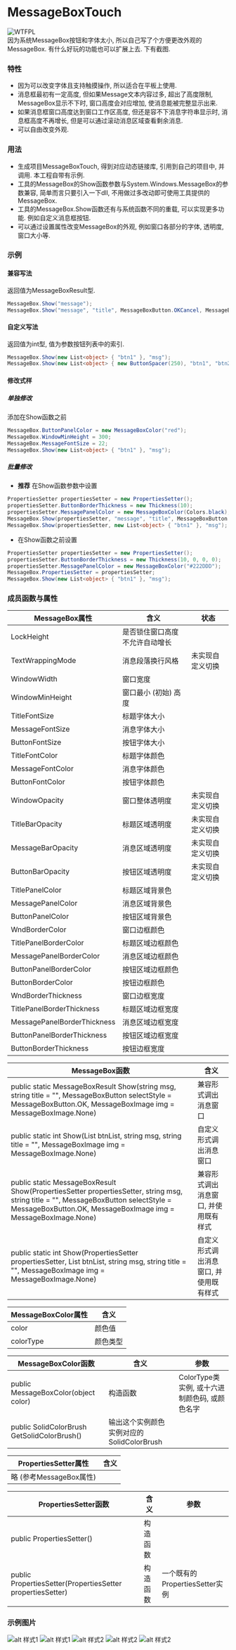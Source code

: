 # MessageBoxTouch
 ![WTFPL](http://www.wtfpl.net/wp-content/uploads/2012/12/wtfpl-badge-1.png)<br />
 因为系统MessageBox按钮和字体太小, 所以自己写了个方便更改外观的MessageBox. 有什么好玩的功能也可以扩展上去. 下有截图. <br />
### 特性
- 因为可以改变字体且支持触摸操作, 所以适合在平板上使用. 
- 消息框最初有一定高度, 但如果Message文本内容过多, 超出了高度限制, MessageBox显示不下时, 窗口高度会对应增加, 使消息能被完整显示出来. 
- 如果消息框窗口高度达到窗口工作区高度, 但还是容不下消息字符串显示时, 消息框高度不再增长, 但是可以通过滚动消息区域查看剩余消息. 
- 可以自由改变外观. 
### 用法
- 生成项目MessageBoxTouch, 得到对应动态链接库, 引用到自己的项目中, 并调用. 本工程自带有示例. 
- 工具的MessageBox的Show函数参数与System.Windows.MessageBox的参数兼容, 简单而言只要引入一下dll, 不用做过多改动即可使用工具提供的MessageBox. 
- 工具的MessageBox.Show函数还有与系统函数不同的重载, 可以实现更多功能. 例如自定义消息框按钮. 
- 可以通过设置属性改变MessageBox的外观, 例如窗口各部分的字体, 透明度, 窗口大小等. 
### 示例
#### 兼容写法
返回值为MessageBoxResult型. 
```csharp
MessageBox.Show("message");
MessageBox.Show("message", "title", MessageBoxButton.OKCancel, MessageBoxImage.Question);
```
#### 自定义写法
返回值为int型, 值为参数按钮列表中的索引. 
```csharp
MessageBox.Show(new List<object> { "btn1" }, "msg");
MessageBox.Show(new List<object> { new ButtonSpacer(250), "btn1", "btn2", "btn3", "btn4", "btn5", new ButtonSpacer(30) }, "msg", "title", MessageBoxImage.Asterisk);
```
#### 修改式样
##### 单独修改
添加在Show函数之前
```csharp
MessageBox.ButtonPanelColor = new MessageBoxColor("red");
MessageBox.WindowMinHeight = 300;
MessageBox.MessageFontSize = 22;
MessageBox.Show(new List<object> { "btn1" }, "msg");
```
##### 批量修改
- **推荐** 在Show函数参数中设置
```csharp
PropertiesSetter propertiesSetter = new PropertiesSetter();
propertiesSetter.ButtonBorderThickness = new Thickness(10);
propertiesSetter.MessagePanelColor = new MessageBoxColor(Colors.black);
MessageBox.Show(propertiesSetter, "message", "title", MessageBoxButton.OKCancel, MessageBoxImage.Question);
MessageBox.Show(propertiesSetter, new List<object> { "btn1" }, "msg");
```
- 在Show函数之前设置
```csharp
PropertiesSetter propertiesSetter = new PropertiesSetter();
propertiesSetter.ButtonBorderThickness = new Thickness(10, 0, 0, 0);
propertiesSetter.MessagePanelColor = new MessageBoxColor("#222DDD");
MessageBox.PropertiesSetter = propertiesSetter;
MessageBox.Show(new List<object> { "btn1" }, "msg");
```
### 成员函数与属性
|MessageBox属性|含义|状态|
|----|----|----|
|LockHeight|是否锁住窗口高度不允许自动增长||
|TextWrappingMode|消息段落换行风格|未实现自定义切换|
|WindowWidth|窗口宽度||
|WindowMinHeight|窗口最小 (初始) 高度||
|TitleFontSize|标题字体大小||
|MessageFontSize|消息字体大小||
|ButtonFontSize|按钮字体大小||
|TitleFontColor|标题字体颜色||
|MessageFontColor|消息字体颜色||
|ButtonFontColor|按钮字体颜色||
|WindowOpacity|窗口整体透明度|未实现自定义切换|
|TitleBarOpacity|标题区域透明度|未实现自定义切换|
|MessageBarOpacity|消息区域透明度|未实现自定义切换|
|ButtonBarOpacity|按钮区域透明度|未实现自定义切换|
|TitlePanelColor|标题区域背景色||
|MessagePanelColor|消息区域背景色||
|ButtonPanelColor|按钮区域背景色||
|WndBorderColor|窗口边框颜色||
|TitlePanelBorderColor|标题区域边框颜色||
|MessagePanelBorderColor|消息区域边框颜色||
|ButtonPanelBorderColor|按钮区域边框颜色||
|ButtonBorderColor|按钮边框颜色||
|WndBorderThickness|窗口边框宽度||
|TitlePanelBorderThickness|标题区域边框宽度||
|MessagePanelBorderThickness|消息区域边框宽度||
|ButtonPanelBorderThickness|按钮区域边框宽度||
|ButtonBorderThickness|按钮边框宽度||

|MessageBox函数|含义|
|----|----|
|public static MessageBoxResult Show(string msg, string title = "", MessageBoxButton selectStyle = MessageBoxButton.OK, MessageBoxImage img = MessageBoxImage.None)|兼容形式调出消息窗口|
|public static int Show(List<object> btnList, string msg, string title = "", MessageBoxImage img = MessageBoxImage.None)|自定义形式调出消息窗口|
|public static MessageBoxResult Show(PropertiesSetter propertiesSetter, string msg, string title = "", MessageBoxButton selectStyle = MessageBoxButton.OK, MessageBoxImage img = MessageBoxImage.None)|兼容形式调出消息窗口, 并使用既有样式|
|public static int Show(PropertiesSetter propertiesSetter, List<object> btnList, string msg, string title = "", MessageBoxImage img = MessageBoxImage.None)|自定义形式调出消息窗口, 并使用既有样式|
 
|MessageBoxColor属性|含义|
|----|----|
|color|颜色值|
|colorType|颜色类型|
 
|MessageBoxColor函数|含义|参数|
|----|----|----|
|public MessageBoxColor(object color)|构造函数|ColorType类实例, 或十六进制颜色码, 或颜色名字|
|public SolidColorBrush GetSolidColorBrush()|输出这个实例颜色实例对应的SolidColorBrush||

|PropertiesSetter属性|含义|
|----|----|
|略 (参考MessageBox属性)||

|PropertiesSetter函数|含义|参数|
|----|----|----|
|public PropertiesSetter()|构造函数||
|public PropertiesSetter(PropertiesSetter propertiesSetter)|构造函数|一个既有的PropertiesSetter实例|

### 示例图片
![alt 样式1](https://www.iaders.com/wp-content/uploads/2019/12/mb1.png "样式1")
![alt 样式1](https://www.iaders.com/wp-content/uploads/2019/12/mb5.png "样式1")
![alt 样式2](https://www.iaders.com/wp-content/uploads/2019/12/mb4.png "样式2")
![alt 样式2](https://www.iaders.com/wp-content/uploads/2019/12/mb2.png "样式2")
![alt 样式2](https://www.iaders.com/wp-content/uploads/2019/12/mb3.png "样式2")
